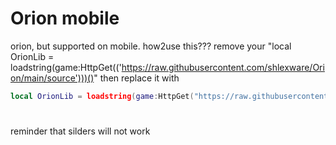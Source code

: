 # Orion mobile
orion, but supported on mobile.
how2use this???
remove your "local OrionLib = loadstring(game:HttpGet(('https://raw.githubusercontent.com/shlexware/Orion/main/source')))()" then replace it with
```lua
local OrionLib = loadstring(game:HttpGet("https://raw.githubusercontent.com/AnAvaragelilmemer/Orion-mobile/main/source.lua"))()
```
# 
reminder that silders will not work
